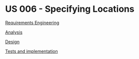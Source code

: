 # US 006 - Specifying Locations

[Requirements Engineering](01.requirements-Engineering/Readme.md)

[Analysis](02.analysis/Readme.md)

[Design](03.design/Readme.md)

[Tests and implementation](04.tests-and-implementation)